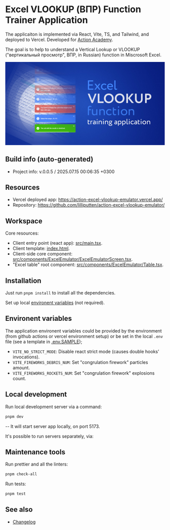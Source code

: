 <!--
 @since 2025.07.08, 14:43
 @changed 2025.07.15, 14:44
-->

# Excel VLOOKUP (ВПР) Function Trainer Application

The applicaiton is implemented via React, Vite, TS, and Tailwind, and deployed to Vercel. Developed for [Action Academy](https://academy.action-mcfr.ru/).

The goal is to help to understand a Vertical Lookup or VLOOKUP ("вертикальный просмотр", ВПР, in Russian) function in Miscrosoft Excel.

![Application banner](public/opengraph-image.jpg "Application banner")

## Build info (auto-generated)

- Project info: v.0.0.5 / 2025.07.15 00:06:35 +0300

## Resources

- Vercel deployed app: https://action-excel-vlookup-emulator.vercel.app/
- Repository: https://github.com/lilliputten/action-excel-vlookup-emulator/

## Workspace

Core resources:

- Client entry point (react app): [src/main.tsx](src/main.tsx).
- Client template: [index.html](index.html).
- Client-side core component: [src/components/ExcelEmulator/ExcelEmulatorScreen.tsx](src/components/ExcelEmulator/ExcelEmulatorScreen.tsx).
- "Excel table" root component: [src/components/ExcelEmulator/Table.tsx](src/components/ExcelEmulator/Table.tsx).

## Installation

Just run `pnpm install` to install all the dependencies.

Set up local [environent variables](#environent-variables) (not required).

## Environent variables

The application environent variables could be provided by the environment (from github actions or vercel environment setup) or be set in the local `.env` file (see a template in [.env.SAMPLE](.env.SAMPLE));

- `VITE_NO_STRICT_MODE`: Disable react strict mode (causes double hooks' invocations).
- `VITE_FIREWORKS_DEBRIS_NUM`:  Set "congrulation firework" particles amount.
- `VITE_FIREWORKS_ROCKETS_NUM`: Set "congrulation firework" explosions count.

## Local development

Run local development server via a command:

```bash
pnpm dev
```

-- It will start server app locally, on port 5173.

It's possible to run servers separately, via:

## Maintenance tools

Run prettier and all the linters:

```bash
pnpm check-all
```

Run tests:

```bash
pnpm test
```

## See also

- [Changelog](CHANGELOG.md)

